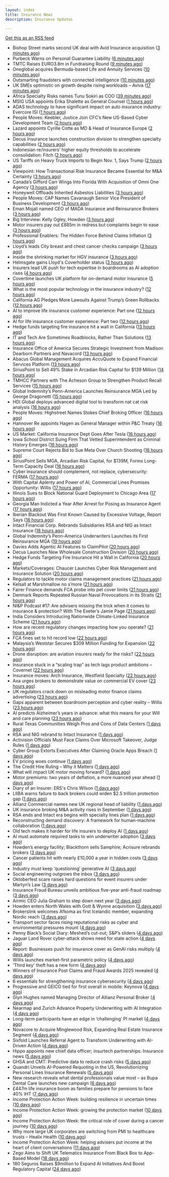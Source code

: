 ```yaml
---
layout: index
title: Insurance News
description: Insurance Updates

---
```


[Get this as an RSS feed](/insurance.rss)

<!-- news_marker starts -->
- Bishop Street marks second UK deal with Avid Insurance acquisition ([3 minutes ago](https://www.insurancebusinessmag.com/uk/news/mergers-acquisitions/bishop-street-marks-second-uk-deal-with-avid-insurance-acquisition-552149.aspx))
- Purbeck Warns on Personal Guarantee Liability ([6 minutes ago](https://insurance-edge.net/2025/10/07/purbeck-warns-on-personal-guarantee-liability/))
- TMTC Raises EURO3.8m in Fundraising Round ([9 minutes ago](https://insurance-edge.net/2025/10/07/tmtc-raises-euro3-8m-in-fundraising-round/))
- Oneglobal acquires Bermuda-based Life and Annuity Services ([10 minutes ago](https://www.reinsurancene.ws/oneglobal-acquires-bermuda-based-life-and-annuity-services/))
- Outsmarting fraudsters with connected intelligence ([10 minutes ago](https://www.postonline.co.uk/market-access/7958300/outsmarting-fraudsters-with-connected-intelligence))
- UK SMEs optimistic on growth despite rising workloads – Aviva ([17 minutes ago](https://www.insurancebusinessmag.com/uk/news/sme/uk-smes-optimistic-on-growth-despite-rising-workloads--aviva-552148.aspx))
- Africa Specialty Risks names Tunu Sokiri as COO ([39 minutes ago](https://www.reinsurancene.ws/africa-specialty-risks-names-tunu-sokiri-as-coo/))
- MSIG USA appoints Erika Shalette as General Counsel ([1 hours ago](https://www.reinsurancene.ws/msig-usa-appoints-erika-shalette-as-general-counsel/))
- ADAS technology to have significant impact on auto insurance industry: Evercore ISI ([1 hours ago](https://www.reinsurancene.ws/adas-technology-to-have-significant-impact-on-auto-insurance-industry-evercore-isi/))
- People Moves: Keebler, Justice Join CFC’s New US-Based Cyber Development Team ([2 hours ago](https://www.insurancejournal.com/news/national/2025/10/07/842826.htm))
- Lazard appoints Cyrille Cotte as MD & Head of Insurance Europe ([2 hours ago](https://www.reinsurancene.ws/lazard-appoints-cyrille-cotte-as-md-head-of-insurance-europe/))
- Decus Insurance launches construction division to strengthen specialty capabilities ([2 hours ago](https://www.insurancebusinessmag.com/uk/news/construction-engineering/decus-insurance-launches-construction-division-to-strengthen-specialty-capabilities-552105.aspx))
- Indonesian re/insurers’ higher equity thresholds to accelerate consolidation: Fitch ([2 hours ago](https://www.reinsurancene.ws/indonesian-re-insurers-higher-equity-thresholds-to-accelerate-consolidation-fitch/))
- US Tariffs on Heavy Truck Imports to Begin Nov. 1, Says Trump ([2 hours ago](https://www.insurancejournal.com/news/national/2025/10/07/842841.htm))
- Viewpoint: How Transactional Risk Insurance Became Essential for M&A Certainty ([3 hours ago](https://www.insurancejournal.com/news/international/2025/10/07/842451.htm))
- Canada’s Gifford Carr Wings Into Florida With Acquisition of Omni One Agency ([3 hours ago](https://www.insurancejournal.com/news/southeast/2025/10/07/842788.htm))
- Honeywell Offloads Inherited Asbestos Liabilities ([3 hours ago](https://www.insurancejournal.com/news/national/2025/10/07/842746.htm))
- People Moves: CAP Names Cavanaugh Senior Vice President of Business Development ([3 hours ago](https://www.insurancejournal.com/news/west/2025/10/07/842244.htm))
- Eman Mojali named CEO of MADA Insurance and Reinsurance Brokers ([3 hours ago](https://www.reinsurancene.ws/eman-mojali-named-ceo-of-mada-insurance-and-reinsurance-brokers/))
- Big Interview: Kelly Ogley, Howden ([3 hours ago](https://www.postonline.co.uk/broker/7959082/big-interview-kelly-ogley-howden))
- Motor insurers pay out £885m in redress but complaints begin to ease ([3 hours ago](https://www.postonline.co.uk/regulation/7958936/motor-insurers-pay-out-%C2%A3885m-in-redress-but-complaints-begin-to-ease))
- Professional Enablers: The Hidden Force Behind Claims Inflation ([3 hours ago](https://www.postonline.co.uk/claims/7958937/professional-enablers-the-hidden-force-behind-claims-inflation))
- Lloyd’s leads City breast and chest cancer checks campaign ([3 hours ago](https://www.postonline.co.uk/lloyd%E2%80%99slondon/7959180/lloyd%E2%80%99s-leads-city-breast-and-chest-cancer-checks-campaign))
- Inside the shrinking market for HGV insurance ([3 hours ago](https://www.postonline.co.uk/commercial/7959038/inside-the-shrinking-market-for-hgv-insurance))
- Helmsgate gains Lloyd's Coverholder status ([3 hours ago](https://www.insurancebusinessmag.com/uk/news/breaking-news/helmsgate-gains-lloyds-coverholder-status-552100.aspx))
- Insurers lead UK push for tech expertise in boardrooms as AI adoption rises ([4 hours ago](https://www.insurancebusinessmag.com/uk/news/technology/insurers-lead-uk-push-for-tech-expertise-in-boardrooms-as-ai-adoption-rises-552102.aspx))
- Covertime launches UK platform for on-demand motor insurance ([5 hours ago](https://www.insurancebusinessmag.com/uk/news/auto-motor/covertime-launches-uk-platform-for-ondemand-motor-insurance-552108.aspx))
- What is the most popular technology in the insurance industry? ([12 hours ago](https://www.dig-in.com/news/the-state-of-insurance-technology-ai-in-exclusive-research))
- California AG Pledges More Lawsuits Against Trump’s Green Rollbacks ([12 hours ago](https://www.insurancejournal.com/news/west/2025/10/06/842835.htm))
- AI to improve life insurance customer experience: Part one ([12 hours ago](https://www.dig-in.com/news/ai-to-improve-life-insurance-customer-experience-part-one))
- AI for life insurance customer experience: Part two ([12 hours ago](https://www.dig-in.com/news/ai-for-life-insurance-customer-experience-part-two))
- Hedge funds targeting fire insurance hit a wall in California ([13 hours ago](https://www.dig-in.com/articles/hedge-funds-targeting-fire-insurance-hit-wall-in-california))
- IT and Tech Are Sometimes Roadblocks, Rather Than Solutions ([13 hours ago](https://insurance-edge.net/2025/10/06/it-and-tech-are-sometimes-roadblocks-rather-than-solutions/))
- Insurance Office of America Secures Strategic Investment from Madison Dearborn Partners and Navacord ([13 hours ago](https://www.insurtechinsights.com/insurance-office-of-america-secures-strategic-investment-from-madison-dearborn-partners-and-navacord/))
- Abacus Global Management Acquires AccuQuote to Expand Financial Services Platform ([13 hours ago](https://www.insurtechinsights.com/abacus-global-management-acquires-accuquote-to-expand-financial-services-platform/))
- SiriusPoint to Sell 49% Stake in Arcadian Risk Capital for $139 Million ([14 hours ago](https://www.insurtechinsights.com/siriuspoint-to-sell-49-stake-in-arcadian-risk-capital-for-139-million/))
- TMHCC Partners with The Acheson Group to Strengthen Product Recall Services ([15 hours ago](https://www.insurtechinsights.com/tmhcc-partners-with-the-acheson-group-to-strengthen-product-recall-services/))
- Global Indemnity’s Penn-America Launches Reinsurance MGA Led by George Dragonetti ([15 hours ago](https://www.insurtechinsights.com/global-indemnitys-penn-america-launches-reinsurance-mga-led-by-george-dragonetti/))
- HDI Global deploys advanced digital tool to transform nat cat risk analysis ([16 hours ago](https://www.reinsurancene.ws/hdi-global-deploys-advanced-digital-tool-to-transform-nat-cat-risk-analysis/))
- People Moves: Highstreet Names Stokes Chief Broking Officer ([16 hours ago](https://www.insurancejournal.com/news/east/2025/10/06/842240.htm))
- Hannover Re appoints Hagen as General Manager within P&C Treaty ([16 hours ago](https://www.reinsurancene.ws/hannover-re-appoints-hagen-as-general-manager-within-pc-treaty/))
- US Market: California Insurance Dept Goes After Tesla ([16 hours ago](https://insurance-edge.net/2025/10/06/us-market-california-insurance-dept-goes-after-tesla/))
- Iowa School District Suing Firm That Vetted Superintendent as Criminal History Emerges ([16 hours ago](https://www.insurancejournal.com/news/midwest/2025/10/06/842812.htm))
- Supreme Court Rejects Bid to Sue Meta Over Church Shooting ([16 hours ago](https://www.insurancejournal.com/news/national/2025/10/06/842809.htm))
- SiriusPoint Sells MGA, Arcadian Risk Capital, for $139M, Forms Long-Term Capacity Deal ([16 hours ago](https://www.insurancejournal.com/news/international/2025/10/06/842806.htm))
- Cyber insurance should complement, not replace, cybersecurity: FERMA ([17 hours ago](https://www.reinsurancene.ws/cyber-insurance-should-complement-not-replace-cybersecurity-ferma/))
- With Capital Aplenty and Power of AI, Commercial Lines Promises Opportunity: Willis ([17 hours ago](https://www.insurancejournal.com/news/national/2025/10/06/842775.htm))
- Illinois Sues to Block National Guard Deployment to Chicago Area ([17 hours ago](https://www.insurancejournal.com/news/midwest/2025/10/06/842791.htm))
- Georgia Man Indicted a Year After Arrest for Posing as Insurance Agent ([17 hours ago](https://www.insurancejournal.com/news/southeast/2025/10/06/842771.htm))
- Iberian Blackout Was First Known Caused by Excessive Voltage, Report Says ([18 hours ago](https://www.insurancejournal.com/news/international/2025/10/06/842766.htm))
- Intact Financial Corp. Rebrands Subsidiaries RSA and NIG as Intact Insurance ([18 hours ago](https://www.insurancejournal.com/news/international/2025/10/06/842763.htm))
- Global Indemnity’s Penn-America Underwriters Launches its First Reinsurance MGA ([19 hours ago](https://www.insurancejournal.com/news/international/2025/10/06/842756.htm))
- Davies Adds Agentic AI Features to ClaimPilot ([20 hours ago](https://insurance-edge.net/2025/10/06/davies-adds-agentic-ai-features-to-claimpilot/))
- Decus Launches New Wholesale Construction Division ([20 hours ago](https://insurance-edge.net/2025/10/06/decus-launches-new-wholesale-construction-division/))
- Hedge Funds Targeting Fire Insurance Hit a Wall in California ([20 hours ago](https://www.insurancejournal.com/news/national/2025/10/06/842750.htm))
- Markets/Coverages: Chaucer Launches Cyber Risk Management and Insurance Solution ([20 hours ago](https://www.insurancejournal.com/news/international/2025/10/06/842728.htm))
- Regulators to tackle motor claims management practices ([21 hours ago](https://www.postonline.co.uk/news/7959177/regulators-to-tackle-motor-claims-management-practices))
- Kelsall at Marshmallow no s’more ([21 hours ago](https://www.postonline.co.uk/news/7959173/kelsall-at-marshmallow-no-s%E2%80%99more))
- Fairer Finance demands FCA probe into pet cover limits ([21 hours ago](https://www.postonline.co.uk/news/7959176/fairer-finance-demands-fca-probe-into-pet-cover-limits))
- Denmark Reports Repeated Russian Naval Provocations in its Straits ([21 hours ago](https://www.insurancejournal.com/news/international/2025/10/06/842697.htm))
- NI&P Podcast #17: Are advisers missing the trick when it comes to insurance & protection? With The Exeter’s Jamie Page ([21 hours ago](https://ifamagazine.com/nip-podcast-17-are-advisers-missing-the-trick-when-it-comes-to-insurance-protection-with-the-exeters-jamie-page/))
- India Considers Introducing Nationwide Climate-Linked Insurance Scheme ([21 hours ago](https://www.insurancejournal.com/news/international/2025/10/06/842685.htm))
- How are recent regulatory changes impacting how you operate? ([21 hours ago](https://www.insurancebusinessmag.com/uk/tv/how-are-recent-regulatory-changes-impacting-how-you-operate-552024.aspx))
- FCA fines set to hit record low ([22 hours ago](https://www.postonline.co.uk/regulation/7958086/fca-fines-set-to-hit-record-low))
- Malaysia’s Weststar Secures $309 Million Funding for Expansion ([22 hours ago](https://www.insurancejournal.com/news/international/2025/10/06/842605.htm))
- Drone disruption: are aviation insurers ready for the risks? ([22 hours ago](https://www.insurancebusinessmag.com/uk/news/technology/drone-disruption-are-aviation-insurers-ready-for-the-risks-551921.aspx))
- Insurance stuck in a “scaling trap” as tech lags product ambitions – Covernet ([22 hours ago](https://www.insurancebusinessmag.com/uk/news/technology/insurance-stuck-in-a-scaling-trap-as-tech-lags-product-ambitions--covernet-552012.aspx))
- Insurance moves: Arch Insurance, Westfield Specialty ([22 hours ago](https://www.insurancebusinessmag.com/uk/news/breaking-news/insurance-moves-arch-insurance-westfield-specialty-552010.aspx))
- Axa urges brokers to demonstrate value on commercial EV cover ([23 hours ago](https://www.postonline.co.uk/commercial/7958880/axa-urges-brokers-to-demonstrate-value-on-commercial-ev-cover))
- UK regulators crack down on misleading motor finance claims advertising ([23 hours ago](https://www.insurancebusinessmag.com/uk/news/claims/uk-regulators-crack-down-on-misleading-motor-finance-claims-advertising-552009.aspx))
- Gaps apparent between boardroom perception and cyber reality – Willis ([23 hours ago](https://www.insurancebusinessmag.com/uk/news/cyber/gaps-apparent-between-boardroom-perception-and-cyber-reality--willis-552001.aspx))
- AI predicts Alzheimer’s years in advance: what this means for your Will and care planning ([23 hours ago](https://ifamagazine.com/ai-predicts-alzheimers-years-in-advance-what-this-means-for-your-will-and-care-planning/))
- Rural Texas Communities Weigh Pros and Cons of Data Centers ([1 days ago](https://www.insurancejournal.com/news/southcentral/2025/10/06/842275.htm))
- RSA and NIG rebrand to Intact Insurance ([1 days ago](https://www.insurancebusinessmag.com/uk/news/breaking-news/rsa-and-nig-rebrand-to-intact-insurance-551954.aspx))
- Activision Officials Must Face Claims Over Microsoft Takeover, Judge Rules ([1 days ago](https://www.insurancejournal.com/news/national/2025/10/06/842555.htm))
- Cyber Group Extorts Executives After Claiming Oracle Apps Breach ([1 days ago](https://www.insurancejournal.com/news/national/2025/10/06/842584.htm))
- EV pricing woes continue ([1 days ago](https://www.postonline.co.uk/regulation/7958938/ev-pricing-woes-continue))
- The Credit Hire Ruling – Why it Matters ([1 days ago](https://www.postonline.co.uk/regulation/7958318/the-credit-hire-ruling-%E2%80%93-why-it-matters))
- What will impact UK motor moving forward? ([1 days ago](https://www.postonline.co.uk/personal/7959030/what-will-impact-uk-motor-moving-forward))
- Motor premiums: two years of deflation, a more nuanced year ahead ([1 days ago](https://www.postonline.co.uk/personal/7959031/motor-premiums-two-years-of-deflation-a-more-nuanced-year-ahead))
- Diary of an Insurer: ERS's Chris Wilson ([1 days ago](https://www.postonline.co.uk/personal/7958859/diary-of-an-insurer-erss-chris-wilson))
- LIIBA warns failure to back brokers could widen $2.5 trillion protection gap ([1 days ago](https://www.insurancebusinessmag.com/uk/news/technology/liiba-warns-failure-to-back-brokers-could-widen-2-5-trillion-protection-gap-551957.aspx))
- Allianz Commercial names new UK regional head of liability ([1 days ago](https://www.insurancebusinessmag.com/uk/news/breaking-news/allianz-commercial-names-new-uk-regional-head-of-liability-551955.aspx))
- UK insurance broking M&A activity rises in September ([1 days ago](https://www.insurancebusinessmag.com/uk/news/mergers-acquisitions/uk-insurance-broking-manda-activity-rises-in-september-551953.aspx))
- RSA ends and Intact era begins with specialty lines plan ([1 days ago](https://www.postonline.co.uk/commercial/7959168/rsa-ends-and-intact-era-begins-with-specialty-lines-plan))
- Reconstructing demand discovery: A framework for human-machine collaboration ([1 days ago](https://www.dig-in.com/opinion/reconstructing-demand-discovery))
- Old tech makes it harder for life insurers to deploy AI ([1 days ago](https://www.dig-in.com/news/old-tech-makes-it-harder-for-life-insurers-to-deploy-ai))
- AI must automate required tasks to win underwriter adoption ([3 days ago](https://www.postonline.co.uk/technology/7959172/ai-must-automate-required-tasks-to-win-underwriter-adoption))
- Howden’s energy facility; Blackthorn sells Samphire; Acrisure rebrands brokers ([3 days ago](https://www.postonline.co.uk/news/7959167/howden%E2%80%99s-energy-facility-blackthorn-sells-samphire-acrisure-rebrands-brokers))
- Cancer patients hit with nearly £10,000 a year in hidden costs ([3 days ago](https://ifamagazine.com/cancer-patients-hit-with-nearly-10000-a-year-in-hidden-costs/))
- Industry must keep ‘questioning’ generative AI ([3 days ago](https://www.postonline.co.uk/news/7959165/industry-must-keep-%E2%80%98questioning%E2%80%99-generative-ai))
- Social engineering outgrows the inbox ([3 days ago](https://www.insurancebusinessmag.com/uk/news/cyber/social-engineering-outgrows-the-inbox-551287.aspx))
- Oktoberfest scare raises hard questions for event insurers under Martyn’s Law ([3 days ago](https://www.insurancebusinessmag.com/uk/news/breaking-news/oktoberfest-scare-raises-hard-questions-for-event-insurers-under-martyns-law-551876.aspx))
- Insurance Fraud Bureau unveils ambitious five-year anti-fraud roadmap ([3 days ago](https://www.insurancebusinessmag.com/uk/news/breaking-news/insurance-fraud-bureau-unveils-ambitious-fiveyear-antifraud-roadmap-551868.aspx))
- Airmic CEO Julia Graham to step down next year ([3 days ago](https://www.postonline.co.uk/risk-management/7959169/airmic-ceo-julia-graham-to-step-down-next-year))
- Howden enters North Wales with Gott & Wynne acquisition ([3 days ago](https://www.insurancebusinessmag.com/uk/news/mergers-acquisitions/howden-enters-north-wales-with-gott-and-wynne-acquisition-551866.aspx))
- Brokerslink welcomes Afkoma as first Icelandic member, expanding Nordic reach ([3 days ago](https://www.insurancebusinessmag.com/uk/news/breaking-news/brokerslink-welcomes-afkoma-as-first-icelandic-member-expanding-nordic-reach-551859.aspx))
- Transport sector faces rising reputational risks as cyber and environmental pressures mount ([4 days ago](https://www.insurancebusinessmag.com/uk/news/breaking-news/transport-sector-faces-rising-reputational-risks-as-cyber-and-environmental-pressures-mount-551842.aspx))
- Penny Black’s Social Diary: Meshed’s cut-out; S&P’s sliders ([4 days ago](https://www.postonline.co.uk/people/7958967/penny-black%E2%80%99s-social-diary-meshed%E2%80%99s-cut-out-sp%E2%80%99s-sliders))
- Jaguar Land Rover cyber-attack shows need for state action ([4 days ago](https://www.postonline.co.uk/commercial/7959136/jaguar-land-rover-cyber-attack-shows-need-for-state-action))
- Report: Businesses push for insurance cover as GenAI risks multiply ([4 days ago](https://www.insurancebusinessmag.com/uk/news/technology/report-businesses-push-for-insurance-cover-as-genai-risks-multiply-551820.aspx))
- Willis launches market-first parametric policy ([4 days ago](https://www.insurancebusinessmag.com/uk/news/catastrophe/willis-launches-marketfirst-parametric-policy-551819.aspx))
- 'Third key' theft has a new form ([4 days ago](https://www.insurancebusinessmag.com/uk/news/auto-motor/third-key-theft-has-a-new-form-551818.aspx))
- Winners of Insurance Post Claims and Fraud Awards 2025 revealed ([4 days ago](https://www.postonline.co.uk/claims/7959102/winners-of-insurance-post-claims-and-fraud-awards-2025-revealed))
- 6 essentials for strengthening insurance cybersecurity ([4 days ago](https://www.dig-in.com/opinion/6-essentials-for-strengthening-insurance-cybersecurity))
- Progressive and GEICO tied for first overall in mobile: Keynova ([4 days ago](https://www.dig-in.com/news/progressive-geico-tied-for-first-overall-in-mobile-keynova))
- Glyn Hughes named Managing Director of Allianz Personal Broker ([4 days ago](https://www.insurtechinsights.com/glyn-hughes-named-managing-director-of-allianz-personal-broker/))
- Nearmap and Zurich Advance Property Underwriting with AI Integration ([4 days ago](https://www.insurtechinsights.com/nearmap-and-zurich-advance-property-underwriting-with-ai-integration/))
- Long-term participants have an edge in ‘challenging’ PI market ([4 days ago](https://www.postonline.co.uk/commercial/7959162/long-term-participants-have-an-edge-in-%E2%80%98challenging%E2%80%99-pi-market))
- Novacore to Acquire Minglewood Risk, Expanding Real Estate Insurance Segment ([4 days ago](https://www.insurtechinsights.com/novacore-to-acquire-minglewood-risk-expanding-real-estate-insurance-segment/))
- Sixfold Launches Referral Agent to Transform Underwriting with AI-Driven Action ([4 days ago](https://www.insurtechinsights.com/sixfold-launches-referral-agent-to-transform-underwriting-with-ai-driven-action/))
- Hippo appoints new chief data officer; insurtech partnerships: Insurance news ([5 days ago](https://www.dig-in.com/news/hippo-appoints-new-chief-data-officer-insurance-news))
- GHSA and CMT: Predictive data to reduce crash risks ([5 days ago](https://www.dig-in.com/news/ghsa-and-cmt-predictive-data-to-reduce-crash-risks))
- Quandri Unveils AI-Powered Requoting in the US, Revolutionizing Personal Lines Insurance Renewals ([5 days ago](https://www.insurtechinsights.com/quandri-unveils-ai-powered-requoting-in-the-us-revolutionizing-personal-lines-insurance-renewals/))
- New research reveals what dental professionals value most – as Bupa Dental Care launches new campaign ([6 days ago](https://ifamagazine.com/new-research-reveals-what-dental-professionals-value-most-as-bupa-dental-care-launches-new-campaign/))
- £447m life insurance boom as families prepare for pensions to face 40% IHT ([7 days ago](https://ifamagazine.com/447m-life-insurance-boom-as-families-prepare-for-pensions-to-face-40-iht/))
- Income Protection Action Week: building resilience in uncertain times ([10 days ago](https://ifamagazine.com/income-protection-action-week-building-resilience-in-uncertain-times/))
- Income Protection Action Week: growing the protection market ([10 days ago](https://ifamagazine.com/income-protection-action-week-growing-the-protection-market/))
- Income Protection Action Week: the critical role of cover during a cancer journey ([10 days ago](https://ifamagazine.com/income-protection-action-week-the-critical-role-of-cover-during-a-cancer-journey/))
- Why more large UK corporates are switching from PMI to healthcare trusts – Healix Health ([10 days ago](https://ifamagazine.com/why-more-large-uk-corporates-are-switching-from-pmi-to-healthcare-trusts-healix-health/))
- Income Protection Action Week: helping advisers put income at the heart of client conversations ([11 days ago](https://ifamagazine.com/income-protection-action-week-helping-advisers-put-income-at-the-heart-of-client-conversations/))
- Zego Aims to Shift UK Telematics Insurance From Black Box to App-Based Model ([18 days ago](https://thefintechtimes.com/zego-aims-to-shift-uk-telematics-insurance-from-black-box-to-app-based-model/))
- 180 Seguros Raises $9million to Expand AI Initiatives And Boost Regulatory Capital ([24 days ago](https://thefintechtimes.com/180-seguros-raises-9m-to-expand-ai-initiatives-and-boost-regulatory-capital/))

<!-- news_marker ends -->